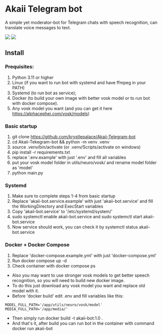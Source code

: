 # Akaii Telegram bot
 A simple yet moderator-bot for Telegram chats with speech recognition, can translate voice messages to text.


<a href="https://hub.docker.com/r/fubukedev/akaii-bot"><img src="https://img.shields.io/badge/Docker%20Hub-akaii--bot-blue"></a>  [<img src="https://img.shields.io/badge/Telegram-%40akaii__chat__bot-blue">](https://t.me/akaii_chat_bot) 


## Install 

### Prequisites:
1. Python 3.11 or higher
2. Linux (if you want to run bot with systemd and have ffmpeg in your PATH)
3. Systemd (to run bot as service);
4. Docker (to build your own image with better vosk model or to run bot with docker compose).
5. Any vosk model you want (and you can get it here https://alphacephei.com/vosk/models)

### Basic startup
1. git clone https://github.com/krystlepalace/Akaii-Telegram-bot
2. cd Akaii-Tekegram-bot && python -m venv .venv
3. source .venv/bin/activate (or .venv/Scripts/activate on windows)
4. pip install -r requirements.txt
5. replace '.env.example' with just '.env' and fill all variables
6. put your vosk model folder in utils/neuro/vosk/ and rename model folder as 'model'
7. python main.py

### Systemd 
1. Make sure to complete steps 1-4 from basic startup
2. Replace 'akaii-bot.service.example' with just 'akaii-bot.service' and fill the WorkingDirectory and ExecStart variables
3. Copy 'akaii-bot.service' to '/etc/systemd/system/'
4. sudo systemctl enable akaii-bot.service and sudo systemctl start akaii-bot.service
5. Now service should work, you can check it by systemctl status akaii-bot.service

### Docker + Docker Compose
1. Replace 'docker-compose.example.yml' with just 'docker-compose.yml'
2. Run docker compose up -d
3. Check container with docker compose ps

 * Also you may want to use stronger vosk models to get better speech recognition, so you will need to build new docker image.
 * To do this just download any vosk model you want and replace old model with it.
 * Before 'docker build' edit .env and fill variables like this:
```
MODEL_FULL_PATH='/app/utils/neuro/vosk/model'
MEDIA_FULL_PATH='/app/media/'
```
 * Then simply run docker build -t akaii-bot:1.0 .
 * And that's it, after build you can run bot in the container with command docker run akaii-bot

